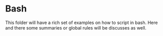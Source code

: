 # Bash

This folder will have a rich set of examples on how to script in bash. Here and there some summaries or global rules will be discusses as well. 